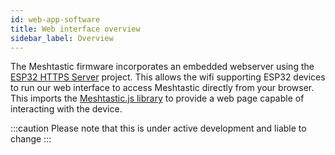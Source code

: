 ```yaml
---
id: web-app-software
title: Web interface overview
sidebar_label: Overview
---
```


The Meshtastic firmware incorporates an embedded webserver using the [ESP32 HTTPS Server](https://github.com/fhessel/esp32_https_server) project. This allows the wifi supporting ESP32 devices to run our web interface to access Meshtastic directly from your browser. This imports the [Meshtastic.js library](/docs/software/js/getting-started) to provide a web page capable of interacting with the device.

:::caution
Please note that this is under active development and liable to change
:::
